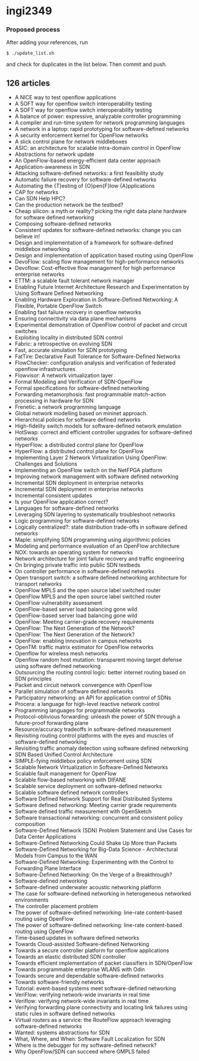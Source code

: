 ingi2349
========

### Proposed process

After adding your references, run

    $ ./update_list.sh

and check for duplicates in the list below.
Then commit and push.

## 126 articles
* A NICE way to test openflow applications
* A SOFT way for openflow switch interoperability testing
* A SOFT way for openflow switch interoperability testing
* A balance of power: expressive, analyzable controller programming
* A compiler and run-time system for network programming languages
* A network in a laptop: rapid prototyping for software-defined networks
* A security enforcement kernel for OpenFlow networks
* A slick control plane for network middleboxes
* ASIC: an architecture for scalable intra-domain control in OpenFlow
* Abstractions for network update
* An OpenFlow-based energy-efficient data center approach
* Application-awareness in SDN
* Attacking software-defined networks: a first feasibility study
* Automatic failure recovery for software-defined networks
* Automating the {T}esting of {O}pen{F}low {A}pplications
* CAP for networks
* Can SDN Help HPC?
* Can the production network be the testbed?
* Cheap silicon: a myth or reality? picking the right data plane hardware for software defined networking
* Composing software-defined networks
* Consistent updates for software-defined networks: change you can believe in!
* Design and implementation of a framework for software-defined middlebox networking
* Design and implementation of application based routing using OpenFlow
* DevoFlow: scaling flow management for high-performance networks
* Devoflow: Cost-effective flow management for high performance enterprise networks
* ETTM: a scalable fault tolerant network manager
* Enabling Future Internet Architecture Research and Experimentation by Using Software Defined Networking
* Enabling Hardware Exploration in Software-Defined Networking: A Flexible, Portable OpenFlow Switch
* Enabling fast failure recovery in openflow networks
* Ensuring connectivity via data plane mechanisms
* Experimental demonstration of OpenFlow control of packet and circuit switches
* Exploiting locality in distributed SDN control
* Fabric: a retrospective on evolving SDN
* Fast, accurate simulation for SDN prototyping
* FatTire: Declarative Fault Tolerance for Software-Defined Networks
* FlowChecker: configuration analysis and verification of federated openflow infrastructures
* Flowvisor: A network virtualization layer
* Formal Modeling and Verification of SDN-OpenFlow
* Formal specifications for software-defined networking
* Forwarding metamorphosis: fast programmable match-action processing in hardware for SDN
* Frenetic: a network programming language
* Global network modelling based on mininet approach.
* Hierarchical policies for software defined networks
* High-fidelity switch models for software-defined network emulation
* HotSwap: correct and efficient controller upgrades for software-defined networks
* HyperFlow: a distributed control plane for OpenFlow
* HyperFlow: a distributed control plane for OpenFlow
* Implementing Layer 2 Network Virtualization Using OpenFlow: Challenges and Solutions
* Implementing an OpenFlow switch on the NetFPGA platform
* Improving network management with software defined networking
* Incremental SDN deployment in enterprise networks
* Incremental SDN deployment in enterprise networks
* Incremental consistent updates
* Is your OpenFlow application correct?
* Languages for software-defined networks
* Leveraging SDN layering to systematically troubleshoot networks
* Logic programming for software-defined networks
* Logically centralized?: state distribution trade-offs in software defined networks
* Maple: simplifying SDN programming using algorithmic policies
* Modeling and performance evaluation of an OpenFlow architecture
* NOX: towards an operating system for networks
* Network architecture for joint failure recovery and traffic engineering
* On bringing private traffic into public SDN testbeds
* On controller performance in software-defined networks
* Open transport switch: a software defined networking architecture for transport networks
* OpenFlow MPLS and the open source label switched router
* OpenFlow MPLS and the open source label switched router
* OpenFlow vulnerability assessment
* OpenFlow-based server load balancing gone wild
* OpenFlow-based server load balancing gone wild
* OpenFlow: Meeting carrier-grade recovery requirements
* OpenFlow: The Next Generation of the Network?
* OpenFlow: The Next Generation of the Network?
* OpenFlow: enabling innovation in campus networks
* OpenTM: traffic matrix estimator for OpenFlow networks
* Openflow for wireless mesh networks
* Openflow random host mutation: transparent moving target defense using software defined networking
* Outsourcing the routing control logic: better internet routing based on SDN principles
* Packet and circuit network convergence with OpenFlow
* Parallel simulation of software defined networks
* Participatory networking: an API for application control of SDNs
* Procera: a language for high-level reactive network control
* Programming languages for programmable networks
* Protocol-oblivious forwarding: unleash the power of SDN through a future-proof forwarding plane
* Resource/accuracy tradeoffs in software-defined measurement
* Revisiting routing control platforms with the eyes and muscles of software-defined networking
* Revisiting traffic anomaly detection using software defined networking
* SDN Based Unified Control Architecture
* SIMPLE-fying middlebox policy enforcement using SDN
* Scalable Network Virtualization in Software-Defined Networks
* Scalable fault management for OpenFlow
* Scalable flow-based networking with DIFANE
* Scalable service deployment on software-defined networks
* Scalable software defined network controllers
* Software Defined Network Support for Real Distributed Systems
* Software defined networking: Meeting carrier grade requirements
* Software defined traffic measurement with OpenSketch
* Software transactional networking: concurrent and consistent policy composition
* Software-Defined Network (SDN) Problem Statement and Use Cases for Data Center Applications
* Software-Defined Networking Could Shake Up More than Packets
* Software-Defined Networking for Big-Data Science - Architectural Models from Campus to the WAN
* Software-Defined Networking: Experimenting with the Control to Forwarding Plane Interface
* Software-Defined Networking: On the Verge of a Breakthrough?
* Software-defined networking
* Software-defined underwater acoustic networking platform
* The case for software-defined networking in heterogeneous networked environments
* The controller placement problem
* The power of software-defined networking: line-rate content-based routing using OpenFlow
* The power of software-defined networking: line-rate content-based routing using OpenFlow
* Time-based updates in software defined networks
* Towards Cloud-assisted Software-defined Networking
* Towards a secure controller platform for openflow applications
* Towards an elastic distributed SDN controller
* Towards efficient implementation of packet classifiers in SDN/OpenFlow
* Towards programmable enterprise WLANS with Odin
* Towards secure and dependable software-defined networks
* Towards software-friendly networks
* Tutorial: event-based systems meet software-defined networking
* VeriFlow: verifying network-wide invariants in real time
* Veriflow: verifying network-wide invariants in real time
* Verifying forwarding plane connectivity and locating link failures using static rules in software defined networks
* Virtual routers as a service: the RouteFlow approach leveraging software-defined networks
* Wanted: systems abstractions for SDN
* What, Where, and When: Software Fault Localization for SDN
* Where is the debugger for my software-defined network?
* Why OpenFlow/SDN can succeed where GMPLS failed
